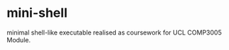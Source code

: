 mini-shell
==========

minimal shell-like executable realised as coursework for UCL COMP3005 Module.
